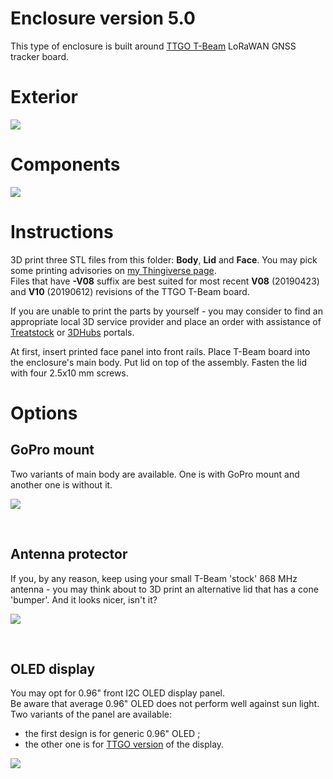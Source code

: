 # Enclosure version 5.0

This type of enclosure is built around [TTGO T-Beam](https://www.aliexpress.com/store/product/TTGO-T-Beam-ESP32-Wi-Fi-Bluetooth-ESP-32-gps-NEO/2090076_32875743018.html) LoRaWAN GNSS tracker board.

# Exterior

![](https://github.com/lyusupov/SoftRF/raw/master/documents/images/SoftRF-Case-v5-Exterior.jpg)

# Components

![](https://github.com/lyusupov/SoftRF/raw/master/documents/images/SoftRF-Case-v5-Components.jpg)

# Instructions

3D print three STL files from this folder: **Body**, **Lid** and **Face**. You may pick some printing advisories on [my Thingiverse page](http://www.thingiverse.com/thing:3041339).<br>
Files that have **-V08** suffix are best suited for most recent **V08** (20190423) and **V10** (20190612) revisions of the TTGO T-Beam board.

If you are unable to print the parts by yourself - you may consider to find an appropriate local 3D service provider and place an order with assistance of [Treatstock](http://www.treatstock.com) or [3DHubs](http://www.3dhubs.com/) portals.

At first, insert printed face panel into front rails. Place T-Beam board into the enclosure's main body. Put lid on top of the assembly. Fasten the lid with four 2.5x10 mm screws.

# Options

## GoPro mount

Two variants of main body are available. One is with GoPro mount and another one is without it.

![](https://github.com/lyusupov/SoftRF/raw/master/documents/images/SoftRF-Case-v5-Exterior-GoPro.jpg)

<br>

## Antenna protector

If you, by any reason, keep using your small T-Beam 'stock' 868 MHz antenna - you may think about to 3D print an alternative lid that has a cone 'bumper'. And it looks nicer, isn't it?

![](https://github.com/lyusupov/SoftRF/raw/master/documents/images/SoftRF-Case-v5-bumper.jpg)

<br>


## OLED display

You may opt for 0.96" front I2C OLED display panel.<br>
Be aware that average 0.96" OLED does not perform well against sun light.<br>
Two variants of the panel are available: 
- the first design is for generic 0.96" OLED ;
- the other one is for [TTGO version](https://www.aliexpress.com/item/32922106384.html) of the display.

![](https://github.com/lyusupov/SoftRF/raw/master/documents/images/SoftRF-Case-v5-OLED.jpg)
